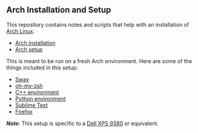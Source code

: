 ## Arch Installation and Setup

This repository contains notes and scripts that help with an installation of [Arch Linux][arch].

- [Arch installation][archinstall]
- [Arch setup][archsetup]

This is meant to be run on a fresh Arch environment. Here are some of the things included in this setup:

- [Sway][sway]
- [oh-my-zsh][omz]
- [C++ environment][cpp]
- [Python environment][python]
- [Sublime Text][subl]
- [Firefox][firefox]

_**Note**_: This setup is specific to a [Dell XPS 9380][dell] or equivalent.

[arch]:https://www.archlinux.org/
[archinstall]:./install.md
[archsetup]:./setup.sh
[sway]:https://swaywm.org/
[omz]:https://ohmyz.sh/
[cpp]:https://en.wikipedia.org/wiki/C%2B%2B
[python]:https://www.python.org/
[subl]:https://www.sublimetext.com/
[firefox]:https://www.mozilla.org/en-US/firefox/new/
[dell]:https://wiki.archlinux.org/index.php/Dell_XPS_13_(9370)
